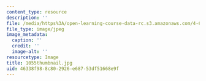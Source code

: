 ```yaml
---
content_type: resource
description: ''
file: /media/https%3A/open-learning-course-data-rc.s3.amazonaws.com/4-614-religious-architecture-and-islamic-cultures-fall-2002/46338f988c802926e68753df51668e9f_1055thumbnail.jpg
file_type: image/jpeg
image_metadata:
  caption: ''
  credit: ''
  image-alt: ''
resourcetype: Image
title: 1055thumbnail.jpg
uid: 46338f98-8c80-2926-e687-53df51668e9f
---
```

